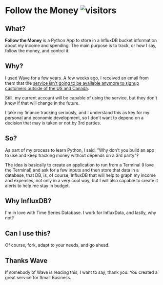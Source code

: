 # Follow the Money ![visitors](https://visitor-badge.glitch.me/badge?page_id=xe-nvdk/follow-the=money)

## What?
<b>Follow the Money</b> is a Python App to store in a InfluxDB bucket information about my income and spending. The main purpose is to track, or how I say, follow the money, and control it.

## Why?

I used [Wave](https://www.waveapps.com/) for a few years. A few weeks ago, I received an email from them that the [service isn't going to be available anymore to signup customers outside of the US and Canada](https://community.waveapps.com/discussion/9686?utm_medium=email&_hsmi=101479459&_hsenc=p2ANqtz-8coP9Eo3giimKQY2_ceF8nNYkHCfFIFTifsagCtkk96xvs_t5RejO_96yRRwRZu6qTCHD0GHvn25Kk0rIfyV0sXNF3xdhPhWkHVZC4c-quUyVgNTI&utm_content=101479459&utm_source=hs_email). 

Still, my current account will be capable of using the service, but they don't know if that will change in the future. 

I take my finance tracking seriously, and I understand this as key for my personal and economic development, so I don't want to depend on a decision that may is taken or not by 3rd parties.

## So?

As part of my process to learn Python, I said, "Why don't you build an app to use and keep tracking money without depends on a 3rd party"?

The idea is basically to create an application to run from a Terminal (I love the Terminal) and ask for a few inputs and then store that data in a database, that DB, is, of course, InfluxDB that will help to graph my income and expenses, not only in a very cool way, but I will also capable to create it alerts to help me stay in budget.

## Why InfluxDB?

I'm in love with Time Series Database. I work for InfluxData, and lastly, why not?

## Can I use this?

Of course, fork, adapt to your needs, and go ahead.

## Thanks Wave

If somebody of Wave is reading this, I want to say, thank you. You created a great service for Small Business.
